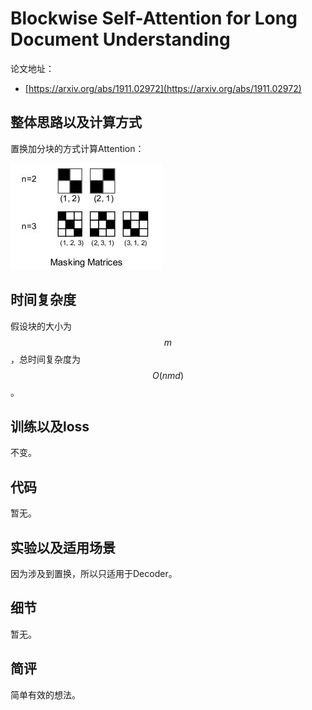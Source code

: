 # Blockwise Self-Attention for Long Document Understanding

论文地址：

- [https://arxiv.org/abs/1911.02972](https://arxiv.org/abs/1911.02972)



## 整体思路以及计算方式

置换加分块的方式计算Attention：

![](../../.Photo/MHA/Sparse/3.jpg)



## 时间复杂度

假设块的大小为$$m$$，总时间复杂度为$$O(nmd)$$。



## 训练以及loss

不变。



## 代码

暂无。



## 实验以及适用场景

因为涉及到置换，所以只适用于Decoder。



## 细节

暂无。



## 简评

简单有效的想法。